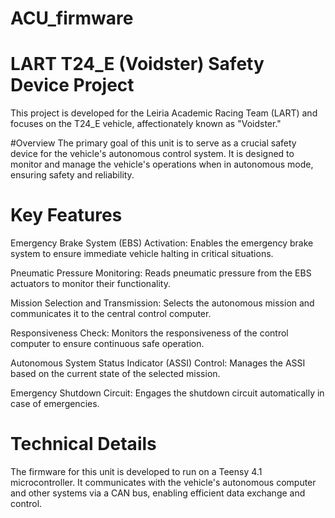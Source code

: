 # ACU_firmware

# LART T24_E (Voidster) Safety Device Project

This project is developed for the Leiria Academic Racing Team (LART) and focuses on the T24_E vehicle, affectionately known as "Voidster."

#Overview
The primary goal of this unit is to serve as a crucial safety device for the vehicle's autonomous control system. It is designed to monitor and manage the vehicle's operations when in autonomous mode, ensuring safety and reliability.

# Key Features
Emergency Brake System (EBS) Activation: Enables the emergency brake system to ensure immediate vehicle halting in critical situations.

Pneumatic Pressure Monitoring: Reads pneumatic pressure from the EBS actuators to monitor their functionality.

Mission Selection and Transmission: Selects the autonomous mission and communicates it to the central control computer.

Responsiveness Check: Monitors the responsiveness of the control computer to ensure continuous safe operation.

Autonomous System Status Indicator (ASSI) Control: Manages the ASSI based on the current state of the selected mission.

Emergency Shutdown Circuit: Engages the shutdown circuit automatically in case of emergencies.

# Technical Details
The firmware for this unit is developed to run on a Teensy 4.1 microcontroller. It communicates with the vehicle's autonomous computer and other systems via a CAN bus, enabling efficient data exchange and control.
